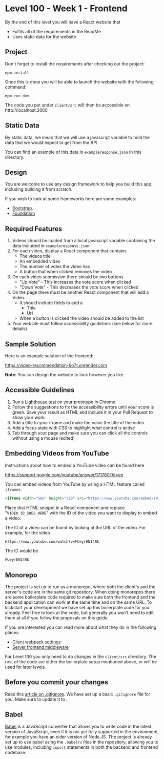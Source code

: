 # Level 100 - Week 1 - Frontend

By the end of this level you will have a React website that

- Fulfils all of the requirements in the ReadMe
- Uses static data for the website

## Project

Don't forget to install the requirements after checking out the project:

```
npm install
```

Once this is done you will be able to launch the website with the following command:

```
npm run dev
```

The code you put under `client/src` will then be accessible on http://localhost:3000

## Static Data

By static data, we mean that we will use a javascript variable to hold the data that we would expect to get from the API.

You can find an example of this data in `exampleresponse.json` in this directory.

## Design

You are welcome to use any design framework to help you build this app, including building it from scratch.

If you wish to look at some frameworks here are some examples:

* [Bootstrap](https://getbootstrap.com/docs/5.3/getting-started/introduction/).
* [Foundation](https://get.foundation/sites/docs/installation.html)

## Required Features

1. Videos should be loaded from a local javascript variable containing the data included in `exampleresponse.json`
2. For each video, display a React component that contains
   - The videos title
   - An embedded video
   - The number of votes the video has
   - A button that when clicked removes the video
3. On each video submission there should be two buttons
   - "Up Vote" - This increases the vote score when clicked
   - "Down Vote" - This decreases the vote score when clicked
4. On the page there must be another React component that will add a Video.
   - It should include fields to add a
     - Title
     - Url
   - When a button is clicked the video should be added to the list
5. Your website must follow accessibility guidelines (see below for more details)

## Sample Solution

Here is an example solution of the frontend:

https://video-recommendation-6o7t.onrender.com

**Note:** You can design the website to look however you like.

## Accessible Guidelines

1. Run a [Lighthouse test](https://supercooldesign.co.uk/blog/how-to-run-a-lighthouse-audit) on your prototype in Chrome
2. Follow the suggestions to fix the accessibility errors until your score is green. Save your result as HTML and include it in your Pull Request to show your work.
3. Add a title to your iframe and make the value the title of the video
4. Add a focus state with CSS to highlight what control is active
5. Tab through your page and make sure you can click all the controls without using a mouse (edited)

## Embedding Videos from YouTube

Instructions about how to embed a YouTube video can be found here

https://support.google.com/youtube/answer/171780?hl=en

You can embed videos from YouTube by using a HTML feature called `iframe`s.

```HTML
<iframe width="560" height="315" src="https://www.youtube.com/embed/{VIDEO_ID_GOES_HERE}" title="YouTube video player" frameBorder="0" allow="accelerometer; autoplay; clipboard-write; encrypted-media; gyroscope; picture-in-picture" allowFullScreen></iframe>
```

Place that HTML snippet in a React component and replace "`VIDEO_ID_GOES_HERE`" with the ID of the video you want to display to embed a video.

The ID of a video can be found by looking at the URL of the video. For example, for the video

```html
https://www.youtube.com/watch?v=FUeyrEN14Rk
```

The ID would be

```html
FUeyrEN14Rk
```

## Monorepo

The project is set up to run as a monorepo, where both the client's and the server's code are in the same git repository. When doing monorepos there are some boilerplate code required to make sure both the frontend and the backend application can work at the same time and on the same URL. To kickstart your development we have set up this boilerplate code for you already. Feel free to look at the code, but generally you won't need to edit them at all if you follow the proposals on this guide.

If you are interested you can read more about what they do in the following places:

- [Client webpack settings](../client/webpack)
- [Server frontend middleware](../server/app.js)

For Level 100 you only need to do changes in the `client/src` directory. The rest of the code are either the boilerplate setup mentioned above, or will be used for later levels.

## Before you commit your changes

Read this [article on .gitignore](https://sabe.io/blog/git-ignore-node_modules). We have set up a basic `.gitignore` file for you. Make sure to update it to .

## Babel

[Babel](https://babeljs.io/docs/) is a JavaScript converter that allows you to write code in the latest version of JavaScript, even if it is not yet fully supported in the environment, for example you have an older version of Node.JS. The project is already set up to use babel using the `.babelrc` files in the repository, allowing you to use modules, including `import` statements in both the backend and frontend codebase.

